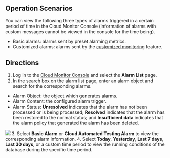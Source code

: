 ## Operation Scenarios
You can view the following three types of alarms triggered in a certain period of time in the Cloud Monitor Console (information of alarms with custom messages cannot be viewed in the console for the time being).
- Basic alarms: alarms sent by preset alarming metrics.
- Customized alarms: alarms sent by the [customized monitoring](https://intl.cloud.tencent.com/document/product/397) feature.

## Directions
1. Log in to the [Cloud Monitor Console](https://console.cloud.tencent.com/monitor/overview) and select the **Alarm List** page.
2. In the search box on the alarm list page, enter an alarm object and search for the corresponding alarms.
 - Alarm Object: the object which generates alarms.
 - Alarm Content: the configured alarm trigger.
 - Alarm Status: **Unresolved** indicates that the alarm has not been processed or is being processed; **Resolved** indicates that the alarm has been restored to the normal status; and **Insufficient data** indicates that the alarm policy that generated the alarm has been deleted.
 
![](https://main.qcloudimg.com/raw/8f7af8c4dc5ba98d3fe4c57e083bb9a3.png)
3. Select **Basic Alarm** or **Cloud Automated Testing Alarm** to view the corresponding alarm information.
4. Select **Today**, **Yesterday**, **Last 7 days**, **Last 30 days**, or a custom time period to view the running conditions of the database during the specific time period.

